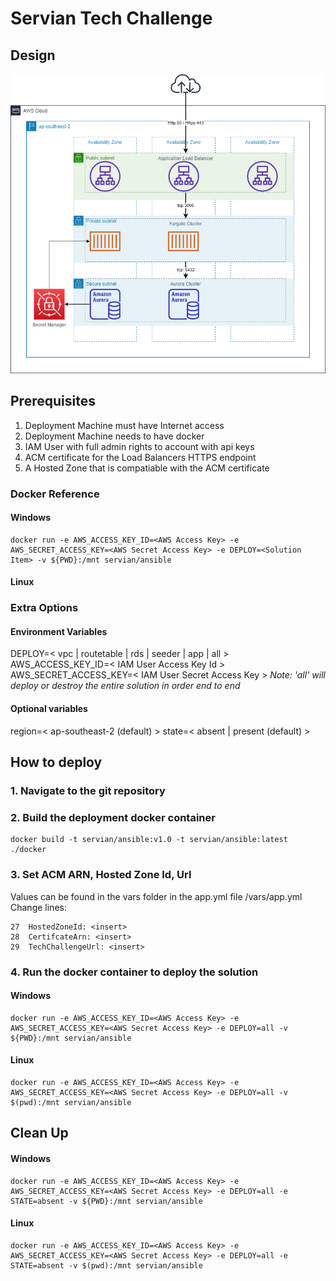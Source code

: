 # Servian Tech Challenge

## Design
![title](design/TechChallenge.png)
## Prerequisites

1. Deployment Machine must have Internet access
2. Deployment Machine needs to have docker
3. IAM User with full admin rights to account with api keys
4. ACM certificate for the Load Balancers HTTPS endpoint
5. A Hosted Zone that is compatiable with the ACM certificate

### Docker Reference
#### Windows
```
docker run -e AWS_ACCESS_KEY_ID=<AWS Access Key> -e AWS_SECRET_ACCESS_KEY=<AWS Secret Access Key> -e DEPLOY=<Solution Item> -v ${PWD}:/mnt servian/ansible
```
#### Linux
### Extra Options
#### Environment Variables
DEPLOY=< vpc | routetable | rds | seeder | app | all > 
AWS_ACCESS_KEY_ID=< IAM User Access Key Id >
AWS_SECRET_ACCESS_KEY=< IAM User Secret Access Key >
*Note: 'all' will deploy or destroy the entire solution in order end to end*

#### Optional variables
region=< ap-southeast-2 (default) >
state=< absent | present (default) >


## How to deploy

### 1. Navigate to the git repository
### 2. Build the deployment docker container
```
docker build -t servian/ansible:v1.0 -t servian/ansible:latest ./docker
```
### 3. Set ACM ARN, Hosted Zone Id, Url
Values can be found in the vars folder in the app.yml file
<repo>/vars/app.yml
Change lines:
```
27  HostedZoneId: <insert>
28  CertifcateArn: <insert>
29  TechChallengeUrl: <insert>
```

### 4. Run the docker container to deploy the solution
#### Windows
```
docker run -e AWS_ACCESS_KEY_ID=<AWS Access Key> -e AWS_SECRET_ACCESS_KEY=<AWS Secret Access Key> -e DEPLOY=all -v ${PWD}:/mnt servian/ansible
```
#### Linux
```
docker run -e AWS_ACCESS_KEY_ID=<AWS Access Key> -e AWS_SECRET_ACCESS_KEY=<AWS Secret Access Key> -e DEPLOY=all -v $(pwd):/mnt servian/ansible
```

## Clean Up
#### Windows
```
docker run -e AWS_ACCESS_KEY_ID=<AWS Access Key> -e AWS_SECRET_ACCESS_KEY=<AWS Secret Access Key> -e DEPLOY=all -e STATE=absent -v ${PWD}:/mnt servian/ansible
```
#### Linux
```
docker run -e AWS_ACCESS_KEY_ID=<AWS Access Key> -e AWS_SECRET_ACCESS_KEY=<AWS Secret Access Key> -e DEPLOY=all -e STATE=absent -v $(pwd):/mnt servian/ansible


